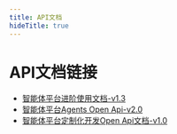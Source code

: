 ```yaml
---
title: API文档
hideTitle: true
---
```


# API文档链接
* [智能体平台进阶使用文档-v1.3](https://uxkpl4cba3j.feishu.cn/wiki/NngzwCltviAiIRknscSc5GsmnCb)
* [智能体平台Agents Open Api-v2.0](https://uxkpl4cba3j.feishu.cn/wiki/U37iwLlAliZtIVk0MdQcWKiin6e)
* [智能体平台定制化开发Open Api文档-v1.0](https://uxkpl4cba3j.feishu.cn/wiki/HHhHwOHdfi99dXknBwac41YLnAc)